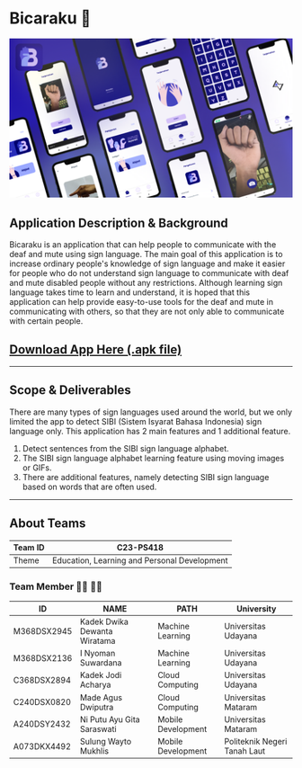 # Bicaraku :open_hands:
<img src=https://github.com/C23-PS418/Bicaraku/blob/main/bicaraku_layout.png>

## Application Description & Background
Bicaraku is an application that can help people to communicate with the deaf and mute using sign language. The main goal of this application is to increase ordinary people's knowledge of sign language and make it easier for people who do not understand sign language to communicate with deaf and mute disabled people without any restrictions. Although learning sign language takes time to learn and understand, it is hoped that this application can help provide easy-to-use tools for the deaf and mute in communicating with others, so that they are not only able to communicate with certain people.
## [Download App Here (.apk file)](https://github.com/C23-PS418/Bicaraku/releases/download/v1.0.0/Bicaraku.apk)

---
## Scope & Deliverables
There are many types of sign languages used around the world, but we only limited the app to detect SIBI (Sistem Isyarat Bahasa Indonesia) sign language only. This application has 2 main features and 1 additional feature. 
  1. Detect sentences from the SIBI sign language alphabet. 
  2. The SIBI sign language alphabet learning feature using moving images or GIFs. 
  3. There are additional features, namely detecting SIBI sign language based on words that are often used.
---

## About Teams
| Team ID | C23-PS418                                    |
|---------|----------------------------------------------|
| Theme   | Education, Learning and Personal Development |

### Team Member :frowning_man: :frowning_woman:
 ID           | NAME                         | PATH               | University                   |
|-------------|------------------------------|--------------------|------------------------------|
| M368DSX2945 | Kadek Dwika Dewanta Wiratama | Machine Learning   | Universitas Udayana          |
| M368DSX2136 | I Nyoman Suwardana           | Machine Learning   | Universitas Udayana          | 
| C368DSX2894 | Kadek Jodi Acharya           | Cloud Computing    | Universitas Udayana          |
| C240DSX0820 | Made Agus Dwiputra           | Cloud Computing    | Universitas Mataram          |
| A240DSY2432 | Ni Putu Ayu Gita Saraswati   | Mobile Development | Universitas Mataram          |
| A073DKX4492 | Sulung Wayto Mukhlis         | Mobile Development | Politeknik Negeri Tanah Laut |
